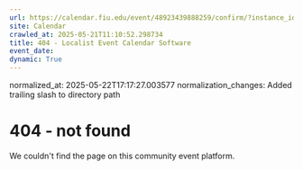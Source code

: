```yaml
---
url: https://calendar.fiu.edu/event/48923439888259/confirm/?instance_id=49163444912982&return=https%3A%2F%2Fcalendar.fiu.edu%2F
site: Calendar
crawled_at: 2025-05-21T11:10:52.298734
title: 404 - Localist Event Calendar Software
event_date: 
dynamic: True
---
```

normalized_at: 2025-05-22T17:17:27.003577
normalization_changes: Added trailing slash to directory path

# 404 - not found
We couldn't find the page on this community event platform.
